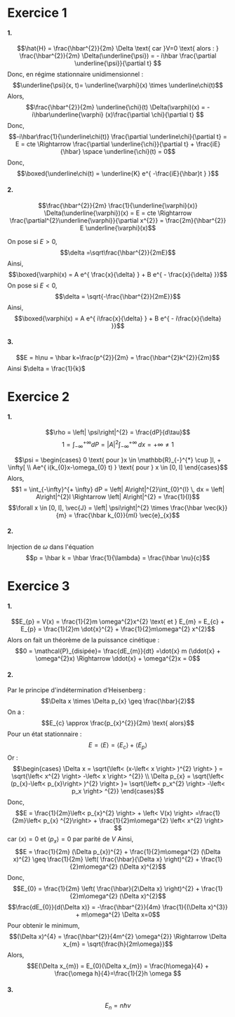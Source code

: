 # Exercice 1
#### 1.
$$\hat{H} = \frac{\hbar^{2}}{2m} \Delta \text{ car }V=0 \text{ alors : } \frac{\hbar^{2}}{2m} \Delta(\underline{\psi}) = - i\hbar \frac{\partial \underline{\psi}}{\partial t} $$
Donc, en régime stationnaire unidimensionnel : 
$$\underline{\psi}(x, t)= \underline{\varphi}(x) \times \underline\chi(t)$$
Alors, 
$$\frac{\hbar^{2}}{2m} \underline{\chi}(t) \Delta(\varphi)(x) = -i\hbar\underline{\varphi} (x)\frac{\partial \chi}{\partial t} $$
Donc, 
$$-i\hbar\frac{1}{\underline\chi(t)} \frac{\partial \underline\chi}{\partial t} = E = cte \Rightarrow \frac{\partial \underline{\chi}}{\partial t}  + \frac{iE}{\hbar} \space \underline{\chi}(t) = 0$$
Donc, 
$$\boxed{\underline\chi(t) = \underline{K} e^{ -\frac{iE}{\hbar}t } }$$

#### 2.
$$\frac{\hbar^{2}}{2m} \frac{1}{\underline{\varphi}(x)} \Delta(\underline{\varphi})(x)  = E = cte \Rightarrow \frac{\partial^{2}\underline{\varphi}}{\partial x^{2}} = \frac{2m}{\hbar^{2}} E \underline{\varphi}(x)$$

On pose si $E >0$, 
$$\delta =\sqrt\frac{\hbar^{2}}{2mE}$$
Ainsi, 
$$\boxed{\varphi(x) = A e^{ \frac{x}{\delta} } + B e^{ - \frac{x}{\delta} }}$$
On pose si $E <0$, 
$$\delta = \sqrt{-\frac{\hbar^{2}}{2mE}}$$
Ainsi, 
$$\boxed{\varphi(x) = A e^{ i\frac{x}{\delta} } + B e^{ - i\frac{x}{\delta} }}$$

#### 3.
$$E = h\nu = \hbar k=\frac{p^{2}}{2m} = \frac{\hbar^{2}k^{2}}{2m}$$
Ainsi $\delta = \frac{1}{k}$

# Exercice 2
#### 1.
$$\rho = \left| \psi\right|^{2} = \frac{dP}{d\tau}$$
$$1 = \int_{-\infty}^{+ \infty} dP = \left| A\right|^{2}\int_{- \infty}^{+ \infty}  \, dx = + \infty \neq 1$$

$$\psi  = \begin{cases}
0 \text{ pour }x \in \mathbb{R}_{-}^{*} \cup ]l, + \infty[ \\
Ae^{ i(k_{0}x-\omega_{0} t) } \text{ pour } x \in [0, l]
\end{cases}$$
Alors, 
$$1 = \int_{-\infty}^{+ \infty} dP = \left| A\right|^{2}\int_{0}^{l}  \, dx = \left| A\right|^{2}l \Rightarrow \left| A\right|^{2}  = \frac{1}{l}$$
$$\forall x \in [0, l], \vec{J} = \left| \psi\right|^{2} \times \frac{\hbar \vec{k}}{m} = \frac{\hbar k_{0}}{ml} \vec{e}_{x}$$
#### 2.
Injection de $\omega$ dans l'équation
$$p = \hbar k = \hbar \frac{1}{\lambda} = \frac{\hbar \nu}{c}$$

# Exercice 3
#### 1.
$$E_{p} = V(x) = \frac{1}{2}m \omega^{2}x^{2} \text{ et } E_{m} = E_{c} + E_{p} = \frac{1}{2}m \dot{x}^{2} + \frac{1}{2}m\omega^{2} x^{2}$$
Alors on fait un théorème de la puissance cinétique : 
$$0 = \mathcal{P}_{disipée}= \frac{dE_{m}}{dt} =\dot{x} m (\ddot{x} + \omega^{2}x) \Rightarrow \ddot{x} + \omega^{2}x = 0$$
#### 2.
Par le principe d'indétermination d’Heisenberg : 
$$\Delta x \times \Delta p_{x} \geq \frac{\hbar}{2}$$
On a :
$$E_{c} \approx \frac{p_{x}^{2}}{2m} \text{ alors}$$
Pour un état stationnaire : 
$$E = \left< E \right>  = \left< E_{c} \right>  + \left< E_{p} \right> $$
Or : 
$$\begin{cases}
\Delta x = \sqrt{\left< (x-\left< x \right> )^{2} \right> } = \sqrt{\left< x^{2} \right> -\left< x \right> ^{2}} \\
\Delta p_{x} = \sqrt{\left< (p_{x}-\left< p_{x}\right> )^{2} \right> }= \sqrt{\left< p_x^{2} \right> -\left< p_x \right> ^{2}}
\end{cases}$$
Donc, 
$$E = \frac{1}{2m}\left< p_{x}^{2} \right> + \left< V(x) \right> =\frac{1}{2m}\left< p_{x} ^{2}\right> + \frac{1}{2}m\omega^{2} \left< x^{2} \right>  $$
car $\left< x \right>=0$ et $\left< p_{x} \right>=0$ par parité de $V$
Ainsi, 
$$E = \frac{1}{2m} (\Delta p_{x})^{2} + \frac{1}{2}m\omega^{2} (\Delta x)^{2} \geq \frac{1}{2m} \left( \frac{\hbar}{\Delta x} \right)^{2} + \frac{1}{2}m\omega^{2} (\Delta x)^{2}$$
Donc,
$$E_{0} = \frac{1}{2m} \left( \frac{\hbar}{2\Delta x} \right)^{2} + \frac{1}{2}m\omega^{2} (\Delta x)^{2}$$
$$\frac{dE_{0}}{d(\Delta x)} = -\frac{\hbar^{2}}{4m} \frac{1}{(\Delta x)^{3}} + m\omega^{2} \Delta x=0$$
Pour obtenir le minimum, 
$$(\Delta x)^{4} = \frac{\hbar^{2}}{4m^{2} \omega^{2}} \Rightarrow \Delta x_{m} = \sqrt{\frac{h}{2m\omega}}$$
Alors, 
$$E(\Delta x_{m}) = E_{0}(\Delta x_{m}) = \frac{h\omega}{4} + \frac{\omega h}{4}=\frac{1}{2}h \omega $$

#### 3.
$$E_{n} = n\hbar \nu$$
$$$$
